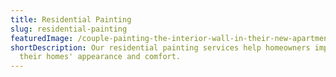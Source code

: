 ```yaml
---
title: Residential Painting
slug: residential-painting
featuredImage: /couple-painting-the-interior-wall-in-their-new-apartment-1024x684.jpg
shortDescription: Our residential painting services help homeowners improve
  their homes' appearance and comfort.
---
```

